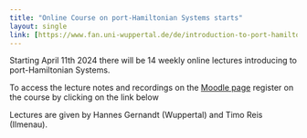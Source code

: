 ```yaml
---
title: "Online Course on port-Hamiltonian Systems starts"
layout: single
link: [https://www.fan.uni-wuppertal.de/de/introduction-to-port-hamiltonian-systems/]
---
```


Starting April 11th 2024 there will be 14 weekly online lectures introducing to port-Hamiltonian Systems.

To access the lecture notes and recordings on the [Moodle page](https://moodle.uni-wuppertal.de/enrol/index.php?id=36981&lang=en) register on the course by clicking on the link below


Lectures are given by Hannes Gernandt (Wuppertal) and Timo Reis (Ilmenau).
